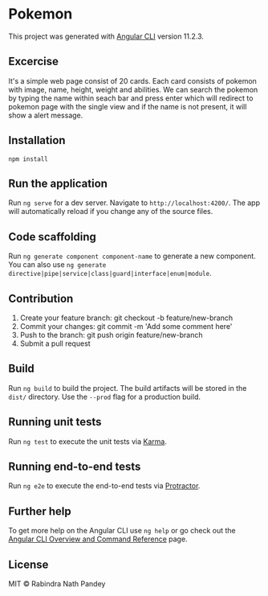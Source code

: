 # Pokemon

This project was generated with [Angular CLI](https://github.com/angular/angular-cli) version 11.2.3.

## Excercise

It's a simple web page consist of 20 cards. Each card consists of pokemon with image, name, height, weight and abilities. We can search the pokemon by typing the name within seach bar and press enter which will redirect to pokemon page with the single view and if the name is not present, it will show a alert message.

## Installation

`npm install` 

## Run the application

Run `ng serve` for a dev server. Navigate to `http://localhost:4200/`. The app will automatically reload if you change any of the source files.

## Code scaffolding

Run `ng generate component component-name` to generate a new component. You can also use `ng generate directive|pipe|service|class|guard|interface|enum|module`.

## Contribution

1. Create your feature branch: git checkout -b feature/new-branch
2. Commit your changes: git commit -m 'Add some comment here'
3. Push to the branch: git push origin feature/new-branch
4. Submit a pull request

## Build

Run `ng build` to build the project. The build artifacts will be stored in the `dist/` directory. Use the `--prod` flag for a production build.

## Running unit tests

Run `ng test` to execute the unit tests via [Karma](https://karma-runner.github.io).

## Running end-to-end tests

Run `ng e2e` to execute the end-to-end tests via [Protractor](http://www.protractortest.org/).

## Further help

To get more help on the Angular CLI use `ng help` or go check out the [Angular CLI Overview and Command Reference](https://angular.io/cli) page.

## License

MIT &copy; Rabindra Nath Pandey
